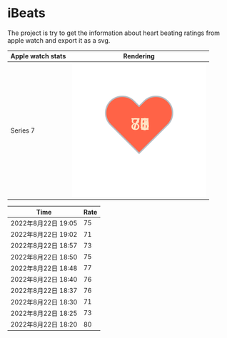 # iBeats
The project is try to get the information about heart beating ratings from apple watch and export it as a svg.

| Apple watch stats | Rendering|
|--|--|
|Series 7 | ![](https://raw.githubusercontent.com/underwindfall/iBeats/main/files/heart.svg)|

<!--START_SECTION:my_heart_rate-->
| Time | Rate | 
 | ---- | ---- | 
| 2022年8月22日 19:05 | 75 |
| 2022年8月22日 19:02 | 71 |
| 2022年8月22日 18:57 | 73 |
| 2022年8月22日 18:50 | 75 |
| 2022年8月22日 18:48 | 77 |
| 2022年8月22日 18:40 | 76 |
| 2022年8月22日 18:37 | 76 |
| 2022年8月22日 18:30 | 71 |
| 2022年8月22日 18:25 | 73 |
| 2022年8月22日 18:20 | 80 |

<!--END_SECTION:my_heart_rate-->


